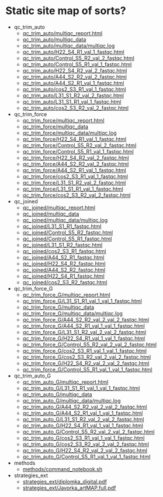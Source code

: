 # Static site map of sorts?

* qc_trim_auto
  * [qc_trim_auto/multiqc_report.html](qc_trim_auto/multiqc_report.html)
  * [qc_trim_auto/multiqc_data](qc_trim_auto/multiqc_data)
  * [qc_trim_auto/multiqc_data/multiqc.log](qc_trim_auto/multiqc_data/multiqc.log)
  * [qc_trim_auto/H22_S4_R1_val_1_fastqc.html](qc_trim_auto/H22_S4_R1_val_1_fastqc.html)
  * [qc_trim_auto/Control_S5_R2_val_2_fastqc.html](qc_trim_auto/Control_S5_R2_val_2_fastqc.html)
  * [qc_trim_auto/Control_S5_R1_val_1_fastqc.html](qc_trim_auto/Control_S5_R1_val_1_fastqc.html)
  * [qc_trim_auto/H22_S4_R2_val_2_fastqc.html](qc_trim_auto/H22_S4_R2_val_2_fastqc.html)
  * [qc_trim_auto/A44_S2_R2_val_2_fastqc.html](qc_trim_auto/A44_S2_R2_val_2_fastqc.html)
  * [qc_trim_auto/A44_S2_R1_val_1_fastqc.html](qc_trim_auto/A44_S2_R1_val_1_fastqc.html)
  * [qc_trim_auto/cos2_S3_R1_val_1_fastqc.html](qc_trim_auto/cos2_S3_R1_val_1_fastqc.html)
  * [qc_trim_auto/L31_S1_R2_val_2_fastqc.html](qc_trim_auto/L31_S1_R2_val_2_fastqc.html)
  * [qc_trim_auto/L31_S1_R1_val_1_fastqc.html](qc_trim_auto/L31_S1_R1_val_1_fastqc.html)
  * [qc_trim_auto/cos2_S3_R2_val_2_fastqc.html](qc_trim_auto/cos2_S3_R2_val_2_fastqc.html)
* qc_trim_force
  * [qc_trim_force/multiqc_report.html](qc_trim_force/multiqc_report.html)
  * [qc_trim_force/multiqc_data](qc_trim_force/multiqc_data)
  * [qc_trim_force/multiqc_data/multiqc.log](qc_trim_force/multiqc_data/multiqc.log)
  * [qc_trim_force/H22_S4_R1_val_1_fastqc.html](qc_trim_force/H22_S4_R1_val_1_fastqc.html)
  * [qc_trim_force/Control_S5_R2_val_2_fastqc.html](qc_trim_force/Control_S5_R2_val_2_fastqc.html)
  * [qc_trim_force/Control_S5_R1_val_1_fastqc.html](qc_trim_force/Control_S5_R1_val_1_fastqc.html)
  * [qc_trim_force/H22_S4_R2_val_2_fastqc.html](qc_trim_force/H22_S4_R2_val_2_fastqc.html)
  * [qc_trim_force/A44_S2_R2_val_2_fastqc.html](qc_trim_force/A44_S2_R2_val_2_fastqc.html)
  * [qc_trim_force/A44_S2_R1_val_1_fastqc.html](qc_trim_force/A44_S2_R1_val_1_fastqc.html)
  * [qc_trim_force/cos2_S3_R1_val_1_fastqc.html](qc_trim_force/cos2_S3_R1_val_1_fastqc.html)
  * [qc_trim_force/L31_S1_R2_val_2_fastqc.html](qc_trim_force/L31_S1_R2_val_2_fastqc.html)
  * [qc_trim_force/L31_S1_R1_val_1_fastqc.html](qc_trim_force/L31_S1_R1_val_1_fastqc.html)
  * [qc_trim_force/cos2_S3_R2_val_2_fastqc.html](qc_trim_force/cos2_S3_R2_val_2_fastqc.html)
* qc_joined
  * [qc_joined/multiqc_report.html](qc_joined/multiqc_report.html)
  * [qc_joined/multiqc_data](qc_joined/multiqc_data)
  * [qc_joined/multiqc_data/multiqc.log](qc_joined/multiqc_data/multiqc.log)
  * [qc_joined/L31_S1_R1_fastqc.html](qc_joined/L31_S1_R1_fastqc.html)
  * [qc_joined/Control_S5_R2_fastqc.html](qc_joined/Control_S5_R2_fastqc.html)
  * [qc_joined/Control_S5_R1_fastqc.html](qc_joined/Control_S5_R1_fastqc.html)
  * [qc_joined/L31_S1_R2_fastqc.html](qc_joined/L31_S1_R2_fastqc.html)
  * [qc_joined/cos2_S3_R1_fastqc.html](qc_joined/cos2_S3_R1_fastqc.html)
  * [qc_joined/A44_S2_R1_fastqc.html](qc_joined/A44_S2_R1_fastqc.html)
  * [qc_joined/H22_S4_R2_fastqc.html](qc_joined/H22_S4_R2_fastqc.html)
  * [qc_joined/A44_S2_R2_fastqc.html](qc_joined/A44_S2_R2_fastqc.html)
  * [qc_joined/H22_S4_R1_fastqc.html](qc_joined/H22_S4_R1_fastqc.html)
  * [qc_joined/cos2_S3_R2_fastqc.html](qc_joined/cos2_S3_R2_fastqc.html)
* qc_trim_force_G
  * [qc_trim_force_G/multiqc_report.html](qc_trim_force_G/multiqc_report.html)
  * [qc_trim_force_G/L31_S1_R1_val_1_val_1_fastqc.html](qc_trim_force_G/L31_S1_R1_val_1_val_1_fastqc.html)
  * [qc_trim_force_G/multiqc_data](qc_trim_force_G/multiqc_data)
  * [qc_trim_force_G/multiqc_data/multiqc.log](qc_trim_force_G/multiqc_data/multiqc.log)
  * [qc_trim_force_G/A44_S2_R2_val_2_val_2_fastqc.html](qc_trim_force_G/A44_S2_R2_val_2_val_2_fastqc.html)
  * [qc_trim_force_G/A44_S2_R1_val_1_val_1_fastqc.html](qc_trim_force_G/A44_S2_R1_val_1_val_1_fastqc.html)
  * [qc_trim_force_G/L31_S1_R2_val_2_val_2_fastqc.html](qc_trim_force_G/L31_S1_R2_val_2_val_2_fastqc.html)
  * [qc_trim_force_G/H22_S4_R1_val_1_val_1_fastqc.html](qc_trim_force_G/H22_S4_R1_val_1_val_1_fastqc.html)
  * [qc_trim_force_G/Control_S5_R2_val_2_val_2_fastqc.html](qc_trim_force_G/Control_S5_R2_val_2_val_2_fastqc.html)
  * [qc_trim_force_G/cos2_S3_R1_val_1_val_1_fastqc.html](qc_trim_force_G/cos2_S3_R1_val_1_val_1_fastqc.html)
  * [qc_trim_force_G/cos2_S3_R2_val_2_val_2_fastqc.html](qc_trim_force_G/cos2_S3_R2_val_2_val_2_fastqc.html)
  * [qc_trim_force_G/H22_S4_R2_val_2_val_2_fastqc.html](qc_trim_force_G/H22_S4_R2_val_2_val_2_fastqc.html)
  * [qc_trim_force_G/Control_S5_R1_val_1_val_1_fastqc.html](qc_trim_force_G/Control_S5_R1_val_1_val_1_fastqc.html)
* qc_trim_auto_G
  * [qc_trim_auto_G/multiqc_report.html](qc_trim_auto_G/multiqc_report.html)
  * [qc_trim_auto_G/L31_S1_R1_val_1_val_1_fastqc.html](qc_trim_auto_G/L31_S1_R1_val_1_val_1_fastqc.html)
  * [qc_trim_auto_G/multiqc_data](qc_trim_auto_G/multiqc_data)
  * [qc_trim_auto_G/multiqc_data/multiqc.log](qc_trim_auto_G/multiqc_data/multiqc.log)
  * [qc_trim_auto_G/A44_S2_R2_val_2_val_2_fastqc.html](qc_trim_auto_G/A44_S2_R2_val_2_val_2_fastqc.html)
  * [qc_trim_auto_G/A44_S2_R1_val_1_val_1_fastqc.html](qc_trim_auto_G/A44_S2_R1_val_1_val_1_fastqc.html)
  * [qc_trim_auto_G/L31_S1_R2_val_2_val_2_fastqc.html](qc_trim_auto_G/L31_S1_R2_val_2_val_2_fastqc.html)
  * [qc_trim_auto_G/H22_S4_R1_val_1_val_1_fastqc.html](qc_trim_auto_G/H22_S4_R1_val_1_val_1_fastqc.html)
  * [qc_trim_auto_G/Control_S5_R2_val_2_val_2_fastqc.html](qc_trim_auto_G/Control_S5_R2_val_2_val_2_fastqc.html)
  * [qc_trim_auto_G/cos2_S3_R1_val_1_val_1_fastqc.html](qc_trim_auto_G/cos2_S3_R1_val_1_val_1_fastqc.html)
  * [qc_trim_auto_G/cos2_S3_R2_val_2_val_2_fastqc.html](qc_trim_auto_G/cos2_S3_R2_val_2_val_2_fastqc.html)
  * [qc_trim_auto_G/H22_S4_R2_val_2_val_2_fastqc.html](qc_trim_auto_G/H22_S4_R2_val_2_val_2_fastqc.html)
  * [qc_trim_auto_G/Control_S5_R1_val_1_val_1_fastqc.html](qc_trim_auto_G/Control_S5_R1_val_1_val_1_fastqc.html)
* methods
  * [methods/command_notebook.sh](methods/command_notebook.sh)
* strategies_ext
  * [strategies_ext/diplomka_digital.pdf](strategies_ext/diplomka_digital.pdf)
  * [strategies_ext/Javorka_artMAP.full.pdf](strategies_ext/Javorka_artMAP.full.pdf)


